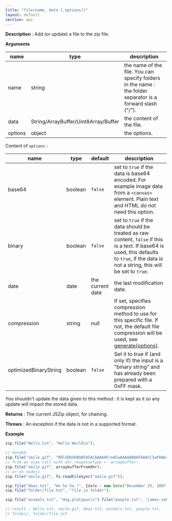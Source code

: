 ```yaml
---
title: "file(name, data [,options])"
layout: default
section: api
---
```


__Description__ : Add (or update) a file to the zip file.

__Arguments__

name                | type    | description
--------------------|---------|------------
name                | string  | the name of the file. You can specify folders in the name : the folder separator is a forward slash ("/").
data                | String/ArrayBuffer/Uint8Array/Buffer | the content of the file.
options             | object  | the options.

Content of `options` :

name        | type    | default | description
------------|---------|---------|------------
base64      | boolean | `false` | set to `true` if the data is base64 encoded. For example image data from a `<canvas>` element. Plain text and HTML do not need this option.
binary      | boolean | `false` | set to `true` if the data should be treated as raw content, `false` if this is a text. If base64 is used, this defaults to `true`, if the data is not a string, this will be set to `true`.
date        | date    | the current date | the last modification date.
compression | string  | null    | If set, specifies compression method to use for this specific file. If not, the default file compression will be used, see [generate(options)]({{site.baseurl}}/documentation/generate.html).
optimizedBinaryString | boolean | `false` | Set it to true if (and only if) the input is a "binary string" and has already been prepared with a 0xFF mask.

You shouldn't update the data given to this method : it is kept as it so any
update will impact the stored data.

__Returns__ : The current JSZip object, for chaining.

__Throws__ : An exception if the data is not in a supported format.

<!--
__Complexity__ : **O(1)** for anything but binary strings.
For binary strings (`data` is a string and `binary` = true), if
`optimizedBinaryString` is not set, the 0xFF mask will be applied giving a
complexity in **O(n)** where n is the size of the added data.
-->

__Example__

```js
zip.file("Hello.txt", "Hello World\n");

// base64
zip.file("smile.gif", "R0lGODdhBQAFAIACAAAAAP/eACwAAAAABQAFAAACCIwPkWerClIBADs=", {base64: true});
// from an ajax call with xhr.responseType = 'arraybuffer'
zip.file("smile.gif", arraybufferFromXhr);
// or on nodejs
zip.file("smile.gif", fs.readFileSync("smile.gif"));

zip.file("Xmas.txt", "Ho ho ho !", {date : new Date("December 25, 2007 00:00:01")});
zip.file("folder/file.txt", "file in folder");

zip.file("animals.txt", "dog,platypus\n").file("people.txt", "james,sebastian\n");

// result : Hello.txt, smile.gif, Xmas.txt, animals.txt, people.txt,
// folder/, folder/file.txt
```


